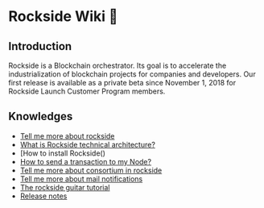 # Rockside Wiki 🎸


## <a name="introduction"></a>Introduction
Rockside is a Blockchain orchestrator. Its goal is to accelerate the industrialization of blockchain projects for companies and developers. Our first release is available as a private beta since November 1, 2018 for Rockside Launch Customer Program members.

## <a name="knownledges"></a>Knowledges


* [Tell me more about rockside]()
* [What is Rockside technical architecture?]()
* [How to install Rockside()
* [How to send a transaction to my Node?]()
* [Tell me more about consortium in rockside]()
* [Tell me more about mail notifications]()
* [The rockside guitar tutorial]()
* [Release notes]()

